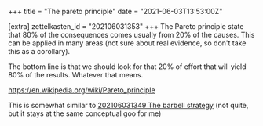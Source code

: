 +++
title = "The pareto principle"
date = "2021-06-03T13:53:00Z"

[extra]
zettelkasten_id = "202106031353"
+++
The Pareto principle state that 80% of the consequences comes usually from 20% of the causes. This can be applied in many areas (not sure about real evidence, so don't take this as a corollary).

The bottom line is that we should look for that 20% of effort that will yield 80% of the results. Whatever that means.

https://en.wikipedia.org/wiki/Pareto_principle

This is somewhat similar to [202106031349 The barbell strategy](/zettelkasten/202106031349-the-barbell-strategy) (not quite, but it stays at the same conceptual goo for me)
